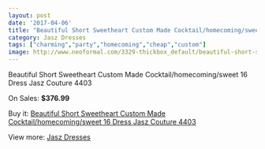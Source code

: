 ```yaml
---
layout: post
date: '2017-04-06'
title: "Beautiful Short Sweetheart Custom Made Cocktail/homecoming/sweet 16 Dress Jasz Couture 4403"
category: Jasz Dresses
tags: ["charming","party","homecoming","cheap","custom"]
image: http://www.neoformal.com/3329-thickbox_default/beautiful-short-sweetheart-custom-made-cocktail-homecoming-sweet-16-dress-jasz-couture-4403.jpg
---
```

Beautiful Short Sweetheart Custom Made Cocktail/homecoming/sweet 16 Dress Jasz Couture 4403

On Sales: **$376.99**
<a href="https://www.neoformal.com/en/jasz-dresses/1241-beautiful-short-sweetheart-custom-made-cocktail-homecoming-sweet-16-dress-jasz-couture-4403.html"><amp-img layout="responsive" width="600" height="600" src="//www.neoformal.com/3329-thickbox_default/beautiful-short-sweetheart-custom-made-cocktail-homecoming-sweet-16-dress-jasz-couture-4403.jpg" alt="Beautiful Short Sweetheart Custom Made Cocktail/homecoming/sweet 16 Dress Jasz Couture 4403 0" /></a>
<a href="https://www.neoformal.com/en/jasz-dresses/1241-beautiful-short-sweetheart-custom-made-cocktail-homecoming-sweet-16-dress-jasz-couture-4403.html"><amp-img layout="responsive" width="600" height="600" src="//www.neoformal.com/3330-thickbox_default/beautiful-short-sweetheart-custom-made-cocktail-homecoming-sweet-16-dress-jasz-couture-4403.jpg" alt="Beautiful Short Sweetheart Custom Made Cocktail/homecoming/sweet 16 Dress Jasz Couture 4403 1" /></a>

Buy it: [Beautiful Short Sweetheart Custom Made Cocktail/homecoming/sweet 16 Dress Jasz Couture 4403](https://www.neoformal.com/en/jasz-dresses/1241-beautiful-short-sweetheart-custom-made-cocktail-homecoming-sweet-16-dress-jasz-couture-4403.html "Beautiful Short Sweetheart Custom Made Cocktail/homecoming/sweet 16 Dress Jasz Couture 4403")

View more: [Jasz Dresses](https://www.neoformal.com/en/13-jasz-dresses "Jasz Dresses")